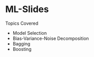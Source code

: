 # ML-Slides
Topics Covered

- Model Selection
- Bias-Variance-Noise Decomposition
- Bagging
- Boosting
